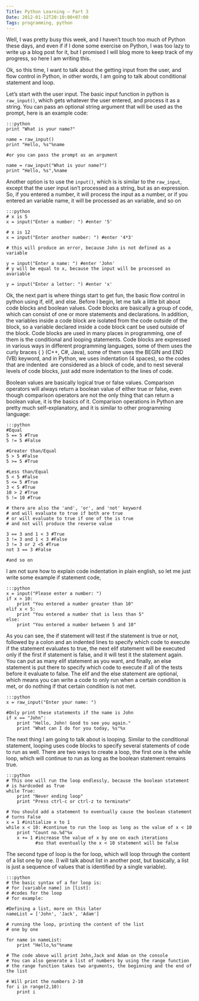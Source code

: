 ```yaml
---
Title: Python Learning – Part 3
Date: 2012-01-12T20:10:00+07:00
Tags: programming, python
---
```


Well, I was pretty busy this week, and I haven’t touch too much of
Python these days, and even if if I done some exercise on Python, I was
too lazy to write up a blog post for it, but I promised I will blog more
to keep track of my progress, so here I am writing this.

Ok, so this time, I want to talk about the getting input from the user,
and  flow control in Python, in other words, I am going to talk about
conditional statement and loop.

Let’s start with the user input. The basic input function in python is
`raw_input()`, which gets whatever the user entered, and process it as a
string. You can pass an optional string argument that will be used as
the prompt, here is an example code:

    :::python
    print "What is your name?"

    name = raw_input()
    print "Hello, %s"%name

    #or you can pass the prompt as an argument

    name = raw_input("What is your name?")
    print "Hello, %s",%name

Another option is to use the `input()`, which is is similar to the
`raw_input`, except that the user input isn’t processed as a string, but
as an expression. So, if you entered a number, it will process the input
as a number, or if you entered an variable name, it will be processed as
an variable, and so on

    :::python
    # x is 5
    x = input("Enter a number: ") #enter '5'

    # x is 12
    x = input("Enter another number: ") #enter '4*3'

    # this will produce an error, because John is not defined as a variable

    y = input("Enter a name: ") #enter 'John'
    # y will be equal to x, because the input will be processed as avariable

    y = input("Enter a letter: ") #enter 'x'

Ok, the next part is where things start to get fun, the basic flow
control in python using if, elif, and else. Before I begin, let me talk
a little bit about code blocks and boolean values. Code blocks are
basically a group of code, which can consist of one or more statements
and declarations. In addition, the variables inside a code block are
isolated from the code outside of the block, so a variable declared
inside a code block cant be used outside of the block. Code blocks are
used in many places in programming, one of them is the conditional and
looping statements. Code blocks are expressed in various ways in
different programming languages, some of them uses the curly braces { }
(C++, C#, Java), some of them uses the BEGIN and END (VB) keyword, and
in Python, we uses indentation (4 spaces), so the codes that are
indented  are considered as a block of code, and to nest several levels
of code blocks, just add more indentation to the lines of code.

Boolean values are basically logical true or false values. Comparison
operators will always return a boolean value of either true or false,
even though comparison operators are not the only thing that can return
a boolean value, it is the basics of it. Comparison operations in Python
are pretty much self-explanatory, and it is similar to other programming
language:

    :::python
    #Equal
    5 == 5 #True
    5 != 5 #False

    #Greater than/Equal
    5 > 5 #False
    5 >= 5 #True

    #Less than/Equal
    5 < 5 #False
    5 <= 5 #True
    3 < 5 #True
    10 > 2 #True
    5 != 10 #True

    # there are also the 'and', 'or', and 'not' keyword
    # and will evaluate to true if both are true
    # or will evaluate to true if one of the is true
    # and not will produce the reverse value

    3 == 3 and 1 < 3 #True
    3 != 3 and 1 < 3 #False
    3 != 3 or 2 <5 #True
    not 3 == 3 #False

    #and so on

I am not sure how to explain code indentation in plain english, so let
me just write some example if statement code,

    :::python
    x = input("Please enter a number: ")
    if x > 10:
        print "You entered a number greater than 10"
    elif x < 5:
        print "You entered a number that is less than 5"
    else:
        print "You entered a number between 5 and 10"

As you can see, the if statement will test if the statement
is true or not, followed by a colon and an indented lines to specify
which code to execute if the statement evaluates to true, the next elif
statement will be executed only if the first if statement is false, and
it will test it the statement again. You can put as many elif statement
as you want, and finally, an else statement is put there to specify
which code to execute if all of the tests before it evaluate to false.
The elif and the else statement are optional, which means you can write
a code to only run when a certain condition is met, or do nothing if
that certain condition is not met.

    :::python
    x = raw_input("Enter your name: ")

    #Only print these statements if the name is John
    if x == "John":
        print "Hello, John! Good to see you again."
        print "What can I do for you today, %s"%x

The next thing I am going to talk about is looping. Similar
to the conditional statement, looping uses code blocks to specify
several statements of code to run as well. There are two ways to create
a loop, the first one is the while loop, which will continue to run as
long as the boolean statement remains true.

    :::python
    # This one will run the loop endlessly, because the boolean statement
    # is hardcoded as True
    while True:
        print "Never ending loop"
        print "Press ctrl-c or ctrl-z to terminate"

    # You should add a statement to eventually cause the boolean statement
    # turns False
    x = 1 #initialize x to 1
    while x < 10: #continue to run the loop as long as the value of x < 10
        print "Count no.%d"%x
        x += 1 #increase the value of x by one on each iterations
               #so that eventually the x < 10 statement will be false


The second type of loop is the for loop, which will loop through the
content of a list one by one. (I will talk about list in another post,
but basically, a list is just a sequence of values that is identified by
a single variable).

    :::python
    # the basic syntax of a for loop is:
    # for [variable name] in [list]:
    # #codes for the loop
    # for example:

    #Defining a list, more on this later
    nameList = ['John', 'Jack', 'Adam']

    # running the loop, printing the content of the list
    # one by one

    for name in nameList:
        print "Hello,%s"%name

    # The code above will print John,Jack and Adam on the console
    # You can also generate a list of numbers by using the range function
    # the range function takes two arguments, the beginning and the end of
    the list

    # Will print the numbers 2-10
    for i in range(2,10):
        print i
